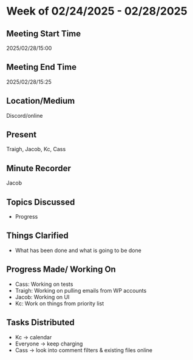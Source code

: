 # Week of 02/24/2025 - 02/28/2025

## Meeting Start Time

2025/02/28/15:00

## Meeting End Time

2025/02/28/15:25

## Location/Medium

Discord/online

## Present

Traigh, Jacob, Kc, Cass

## Minute Recorder

Jacob

## Topics Discussed

- Progress

## Things Clarified

- What has been done and what is going to be done

## Progress Made/ Working On

- Cass: Working on tests
- Traigh: Working on pulling emails from WP accounts
- Jacob: Working on UI
- Kc: Work on things from priority list

## Tasks Distributed

- Kc -> calendar
- Everyone -> keep charging
- Cass -> look into comment filters & existing files online
